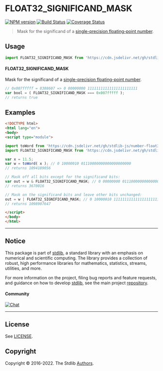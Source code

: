 <!--

@license Apache-2.0

Copyright (c) 2022 The Stdlib Authors.

Licensed under the Apache License, Version 2.0 (the "License");
you may not use this file except in compliance with the License.
You may obtain a copy of the License at

   http://www.apache.org/licenses/LICENSE-2.0

Unless required by applicable law or agreed to in writing, software
distributed under the License is distributed on an "AS IS" BASIS,
WITHOUT WARRANTIES OR CONDITIONS OF ANY KIND, either express or implied.
See the License for the specific language governing permissions and
limitations under the License.

-->

# FLOAT32_SIGNIFICAND_MASK

[![NPM version][npm-image]][npm-url] [![Build Status][test-image]][test-url] [![Coverage Status][coverage-image]][coverage-url] <!-- [![dependencies][dependencies-image]][dependencies-url] -->

> Mask for the significand of a [single-precision floating-point number][ieee754].



<section class="usage">

## Usage

<!-- eslint-disable id-length -->

```javascript
import FLOAT32_SIGNIFICAND_MASK from 'https://cdn.jsdelivr.net/gh/stdlib-js/constants-float32-significand-mask@v0.0.1-esm/index.mjs';
```

#### FLOAT32_SIGNIFICAND_MASK

Mask for the significand of a [single-precision floating-point number][ieee754].

<!-- eslint-disable id-length -->

```javascript
// 0x007fffff = 8388607 => 0 00000000 11111111111111111111111
var bool = ( FLOAT32_SIGNIFICAND_MASK === 0x007fffff );
// returns true
```

</section>

<!-- /.usage -->

<section class="notes">

</section>

<!-- /.notes -->

<section class="examples">

## Examples

<!-- eslint no-undef: "error" -->

```html
<!DOCTYPE html>
<html lang="en">
<body>
<script type="module">

import toWord from 'https://cdn.jsdelivr.net/gh/stdlib-js/number-float32-base-to-word@esm/index.mjs';
import FLOAT32_SIGNIFICAND_MASK from 'https://cdn.jsdelivr.net/gh/stdlib-js/constants-float32-significand-mask@v0.0.1-esm/index.mjs';

var x = 11.5;
var w = toWord( x ); // 0 10000010 01110000000000000000000
// returns 1094189056

// Mask off all bits except for the significand bits:
var out = w & FLOAT32_SIGNIFICAND_MASK; // 0 00000000 01110000000000000000000
// returns 3670016

// Mask on the significand bits and leave other bits unchanged:
out = w | FLOAT32_SIGNIFICAND_MASK; // 0 10000010 11111111111111111111111
// returns 1098907647

</script>
</body>
</html>
```

</section>

<!-- /.examples -->

<!-- C interface documentation. -->



<!-- Section for related `stdlib` packages. Do not manually edit this section, as it is automatically populated. -->

<section class="related">

</section>

<!-- /.related -->

<!-- Section for all links. Make sure to keep an empty line after the `section` element and another before the `/section` close. -->


<section class="main-repo" >

* * *

## Notice

This package is part of [stdlib][stdlib], a standard library with an emphasis on numerical and scientific computing. The library provides a collection of robust, high performance libraries for mathematics, statistics, streams, utilities, and more.

For more information on the project, filing bug reports and feature requests, and guidance on how to develop [stdlib][stdlib], see the main project [repository][stdlib].

#### Community

[![Chat][chat-image]][chat-url]

---

## License

See [LICENSE][stdlib-license].


## Copyright

Copyright &copy; 2016-2022. The Stdlib [Authors][stdlib-authors].

</section>

<!-- /.stdlib -->

<!-- Section for all links. Make sure to keep an empty line after the `section` element and another before the `/section` close. -->

<section class="links">

[npm-image]: http://img.shields.io/npm/v/@stdlib/constants-float32-significand-mask.svg
[npm-url]: https://npmjs.org/package/@stdlib/constants-float32-significand-mask

[test-image]: https://github.com/stdlib-js/constants-float32-significand-mask/actions/workflows/test.yml/badge.svg?branch=v0.0.1
[test-url]: https://github.com/stdlib-js/constants-float32-significand-mask/actions/workflows/test.yml?query=branch:v0.0.1

[coverage-image]: https://img.shields.io/codecov/c/github/stdlib-js/constants-float32-significand-mask/main.svg
[coverage-url]: https://codecov.io/github/stdlib-js/constants-float32-significand-mask?branch=main

<!--

[dependencies-image]: https://img.shields.io/david/stdlib-js/constants-float32-significand-mask.svg
[dependencies-url]: https://david-dm.org/stdlib-js/constants-float32-significand-mask/main

-->

[chat-image]: https://img.shields.io/gitter/room/stdlib-js/stdlib.svg
[chat-url]: https://gitter.im/stdlib-js/stdlib/

[stdlib]: https://github.com/stdlib-js/stdlib

[stdlib-authors]: https://github.com/stdlib-js/stdlib/graphs/contributors

[umd]: https://github.com/umdjs/umd
[es-module]: https://developer.mozilla.org/en-US/docs/Web/JavaScript/Guide/Modules

[deno-url]: https://github.com/stdlib-js/constants-float32-significand-mask/tree/deno
[umd-url]: https://github.com/stdlib-js/constants-float32-significand-mask/tree/umd
[esm-url]: https://github.com/stdlib-js/constants-float32-significand-mask/tree/esm
[branches-url]: https://github.com/stdlib-js/constants-float32-significand-mask/blob/main/branches.md

[stdlib-license]: https://raw.githubusercontent.com/stdlib-js/constants-float32-significand-mask/main/LICENSE

[ieee754]: https://en.wikipedia.org/wiki/IEEE_754-1985

</section>

<!-- /.links -->
